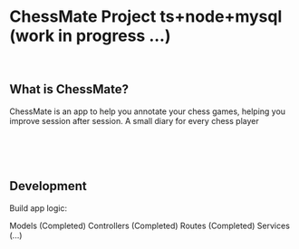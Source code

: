 # ChessMate Project ts+node+mysql (work in progress ...)

<br>

## What is ChessMate?

ChessMate is an app to help you annotate your chess games, helping you improve session after session. A small diary for every chess player

<br>
<br>
<br>

## Development

Build app logic:

Models (Completed)
Controllers (Completed)
Routes (Completed)
Services (...)